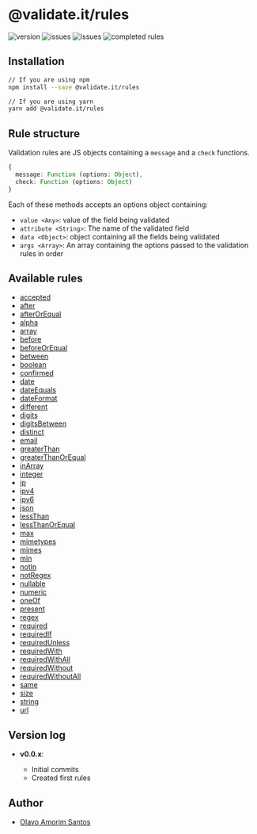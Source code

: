 # @validate.it/rules

![version](https://img.shields.io/npm/v/@validate.it/rules.svg)
![issues](https://img.shields.io/github/issues/olavoasantos/validate.it/@rules.svg)
![issues](https://img.shields.io/github/issues-pr/olavoasantos/validate.it/@rules.svg)
![completed rules](https://img.shields.io/badge/finished%20rules-43%25-blue.svg)

## Installation

```bash
// If you are using npm
npm install --save @validate.it/rules

// If you are using yarn
yarn add @validate.it/rules
```

## Rule structure

Validation rules are JS objects containing a `message` and a `check` functions.

```ts
{
  message: Function (options: Object),
  check: Function (options: Object)
}
```

Each of these methods accepts an options object containing:

- `value <Any>`: value of the field being validated
- `attribute <String>`: The name of the validated field
- `data <Object>`: object containing all the fields being validated
- `args <Array>`: An array containing the options passed to the validation rules in order

## Available rules

- [accepted](/rules/rules/accepted/)
- [after](/rules/rules/after/)
- [afterOrEqual](/rules/rules/afterOrEqual/)
- [alpha](/rules/rules/alpha/)
- [array](/rules/rules/array/)
- [before](/rules/rules/before/)
- [beforeOrEqual](/rules/rules/beforeOrEqual/)
- [between](/rules/rules/between/)
- [boolean](/rules/rules/boolean/)
- [confirmed](/rules/rules/confirmed/)
- [date](/rules/rules/date/)
- [dateEquals](/rules/rules/dateEquals/)
- [dateFormat](/rules/rules/dateFormat/)
- [different](/rules/rules/different/)
- [digits](/rules/rules/digits/)
- [digitsBetween](/rules/rules/digitsBetween/)
- [distinct](/rules/rules/distinct/)
- [email](/rules/rules/email/)
- [greaterThan](/rules/rules/greaterThan/)
- [greaterThanOrEqual](/rules/rules/greaterThanOrEqual/)
- [inArray](/rules/rules/inArray/)
- [integer](/rules/rules/integer/)
- [ip](/rules/rules/ip/)
- [ipv4](/rules/rules/ipv4/)
- [ipv6](/rules/rules/ipv6/)
- [json](/rules/rules/json/)
- [lessThan](/rules/rules/lessThan/)
- [lessThanOrEqual](/rules/rules/lessThanOrEqual/)
- [max](/rules/rules/max/)
- [mimetypes](/rules/rules/mimetypes/)
- [mimes](/rules/rules/mimes/)
- [min](/rules/rules/min/)
- [notIn](/rules/rules/notIn/)
- [notRegex](/rules/rules/notRegex/)
- [nullable](/rules/rules/nullable/)
- [numeric](/rules/rules/numeric/)
- [oneOf](/rules/rules/oneOf/)
- [present](/rules/rules/present/)
- [regex](/rules/rules/regex/)
- [required](/rules/rules/required/)
- [requiredIf](/rules/rules/requiredIf/)
- [requiredUnless](/rules/rules/requiredUnless/)
- [requiredWith](/rules/rules/requiredWith/)
- [requiredWithAll](/rules/rules/requiredWithAll/)
- [requiredWithout](/rules/rules/requiredWithout/)
- [requiredWithoutAll](/rules/rules/requiredWithoutAll/)
- [same](/rules/rules/same/)
- [size](/rules/rules/size/)
- [string](/rules/rules/string/)
- [url](/rules/rules/url/)

## Version log

- **v0.0.x**:

  - Initial commits
  - Created first rules

## Author

- [Olavo Amorim Santos](https://github.com/olavoasantos/)
